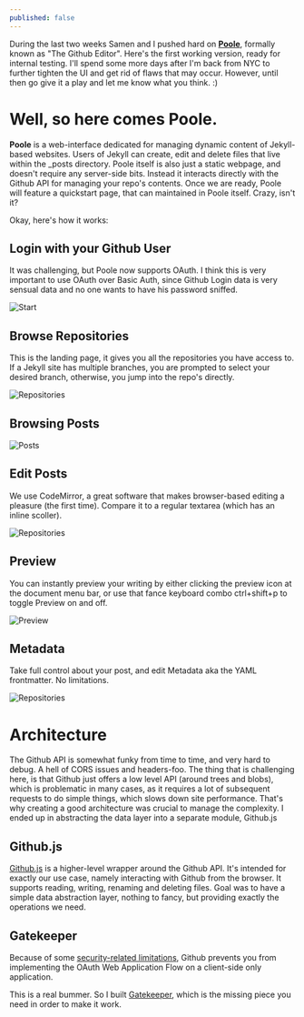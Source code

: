 ```yaml
---
published: false
---
```


During the last two weeks Samen and I pushed hard on **[Poole](http://developmentseed.org/poole)**, formally known as "The Github Editor". Here's the first working version, ready for internal testing. I'll spend some more days after I'm back from NYC to further tighten the UI and get rid of flaws that may occur. However, until then go give it a play and let me know what you think. :)


Well, so here comes Poole.
=================

**Poole** is a web-interface dedicated for managing dynamic content of Jekyll-based websites. Users of Jekyll can create, edit and delete files that live within the _posts directory. Poole itself is also just a static webpage, and doesn't require any server-side bits. Instead it interacts directly with the Github API for managing your repo's contents. Once we are ready, Poole will feature a quickstart page, that can maintained in Poole itself. Crazy, isn't it?


Okay, here's how it works:

Login with your Github User
-----------------

It was challenging, but Poole now supports OAuth. I think this is very important to use OAuth over Basic Auth, since Github Login data is very sensual data and no one wants to have his password sniffed.

![Start](http://f.cl.ly/items/0t0A170b2Y093F2u1w45/Screen%20Shot%202012-05-23%20at%205.48.45%20PM.png)


Browse Repositories
-----------------

This is the landing page, it gives you all the repositories you have access to. If a Jekyll site has multiple branches, you are prompted to select your desired branch, otherwise, you jump into the repo's directly.

![Repositories](http://cl.ly/3p0v3b1q011w123b1O2c/Screen%20Shot%202012-05-23%20at%205.11.42%20PM.png)


Browsing Posts
-----------------

![Posts](http://f.cl.ly/items/0e0D1s292j422S0N3723/Screen%20Shot%202012-05-23%20at%204.58.48%20PM.png)


Edit Posts
-----------------

We use CodeMirror, a great software that makes browser-based editing a pleasure (the first time). Compare it to a regular textarea (which has an inline scoller).

![Repositories](http://f.cl.ly/items/302m2R2l0x090h0k0s21/Screen%20Shot%202012-05-23%20at%205.03.43%20PM.png)


Preview
-----------------

You can instantly preview your writing by either clicking the preview icon at the document menu bar, or use that fance keyboard combo ctrl+shift+p to toggle Preview on and off.

![Preview](http://f.cl.ly/items/1t2I3s2o0s3D2u1E270x/Screen%20Shot%202012-05-23%20at%205.03.29%20PM.png)


Metadata
-----------------

Take full control about your post, and edit Metadata aka the YAML frontmatter. No limitations.

![Repositories](http://f.cl.ly/items/1v0a3E0C1Z3z2s3N473v/Screen%20Shot%202012-05-23%20at%205.04.01%20PM.png)


Architecture
=================

The Github API is somewhat funky from time to time, and very hard to debug. A hell of CORS issues and headers-foo. The thing that is challenging here, is that Github just offers a low level API (around trees and blobs), which is problematic in many cases, as it requires a lot of subsequent requests to do simple things, which slows down site performance. That's why creating a good architecture was crucial to manage the complexity. I ended up in abstracting the data layer into a separate module, Github.js


Github.js
-----------------

[Github.js](https://github.com/michael/github) is a higher-level wrapper around the Github API. It's intended for exactly our use case, namely interacting with Github from the browser. It supports reading, writing, renaming and deleting files. Goal was to have a simple data abstraction layer, nothing to fancy, but providing exactly the operations we need.


Gatekeeper
-----------------

Because of some [security-related limitations](http://blog.vjeux.com/2012/javascript/github-oauth-login-browser-side.html), Github prevents you from implementing the OAuth Web Application Flow on a client-side only application.

This is a real bummer. So I built [Gatekeeper](http://github.com/developmentseed/gatekeeper), which is the missing piece you need in order to make it work.